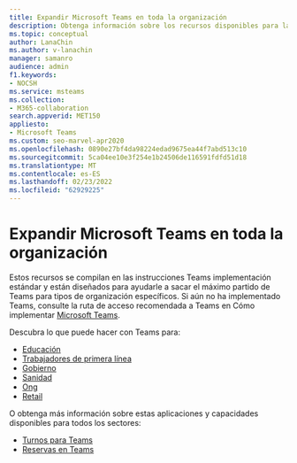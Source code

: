 ```yaml
---
title: Expandir Microsoft Teams en toda la organización
description: Obtenga información sobre los recursos disponibles para la creación de Teams implementación estándar para ayudarle a sacar el máximo partido de Teams para tipos de organización específicos.
ms.topic: conceptual
author: LanaChin
ms.author: v-lanachin
manager: samanro
audience: admin
f1.keywords:
- NOCSH
ms.service: msteams
ms.collection:
- M365-collaboration
search.appverid: MET150
appliesto:
- Microsoft Teams
ms.custom: seo-marvel-apr2020
ms.openlocfilehash: 0890e27bf4da98224edad9675ea44f7abd513c10
ms.sourcegitcommit: 5ca04ee10e3f254e1b24506de116591fdfd51d18
ms.translationtype: MT
ms.contentlocale: es-ES
ms.lasthandoff: 02/23/2022
ms.locfileid: "62929225"
---
```

# <a name="expand-microsoft-teams-across-your-organization"></a>Expandir Microsoft Teams en toda la organización

Estos recursos se compilan en las instrucciones Teams implementación estándar y están diseñados para ayudarle a sacar el máximo partido de Teams para tipos de organización específicos. Si aún no ha implementado Teams, consulte la ruta de acceso recomendada a Teams en Cómo implementar [Microsoft Teams](../deploy-overview.md).

Descubra lo que puede hacer con Teams para:

- [Educación](./teams-for-education-landing-page.md)
- [Trabajadores de primera línea](../flw-landing-page.md)
- [Gobierno](./teams-for-government-landing-page.md)
- [Sanidad](./teams-for-healthcare-landing-page.md)
- [Ong](./teams-for-nonprofit-landing-page.md)
- [Retail](./teams-for-retail-landing-page.md)

O obtenga más información sobre estas aplicaciones y capacidades disponibles para todos los sectores:

- [Turnos para Teams](./shifts-for-teams-landing-page.md)
- [Reservas en Teams](../bookings-app-admin.md)